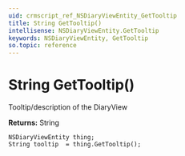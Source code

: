 ```yaml
---
uid: crmscript_ref_NSDiaryViewEntity_GetTooltip
title: String GetTooltip()
intellisense: NSDiaryViewEntity.GetTooltip
keywords: NSDiaryViewEntity, GetTooltip
so.topic: reference
---
```


# String GetTooltip()

Tooltip/description of the DiaryView

**Returns:** String

```crmscript
NSDiaryViewEntity thing;
String tooltip  = thing.GetTooltip();
```

